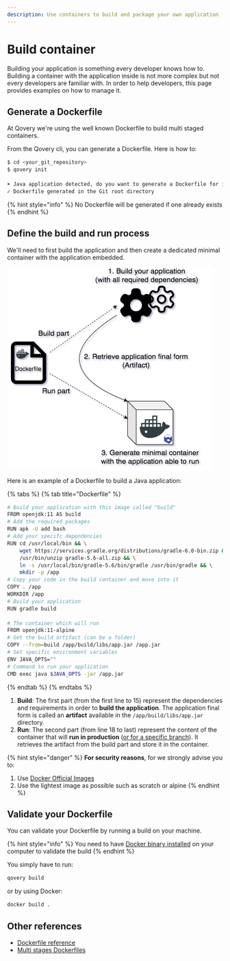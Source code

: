 ```yaml
---
description: Use containers to build and package your own application
---
```


# Build container

Building your application is something every developer knows how to. Building a container with the application inside is not more complex but not every developers are familiar with. In order to help developers, this page provides examples on how to manage it.

## Generate a Dockerfile

At Qovery we're using the well known Dockerfile to build multi staged containers.

From the Qovery cli, you can generate a Dockerfile. Here is how to:

```bash
$ cd <your_git_repository>
$ qovery init

➤ Java application detected, do you want to generate a Dockerfile for it (y/n): y
✓ Dockerfile generated in the Git root directory
```

{% hint style="info" %}
No Dockerfile will be generated if one already exists
{% endhint %}

## Define the build and run process

We'll need to first build the application and then create a dedicated minimal container with the application embedded.

![](../.gitbook/assets/q-quickstart-build.png)

Here is an example of a Dockerfile to build a Java application:

{% tabs %}
{% tab title="Dockerfile" %}
```bash
# Build your application with this image called "build"
FROM openjdk:11 AS build
# Add the required packages
RUN apk -U add bash
# Add your specifc dependencies
RUN cd /usr/local/bin && \
    wget https://services.gradle.org/distributions/gradle-6.0-bin.zip && \
    /usr/bin/unzip gradle-5.6-all.zip && \
    ln -s /usr/local/bin/gradle-5.6/bin/gradle /usr/bin/gradle && \
    mkdir -p /app
# Copy your code in the build container and move into it
COPY . /app
WORKDIR /app
# Build your application
RUN gradle build

# The container which will run
FROM openjdk:11-alpine
# Get the build artifact (can be a folder)
COPY --from=build /app/build/libs/app.jar /app.jar
# Set specific environment variables
ENV JAVA_OPTS=""
# Command to run your application
CMD exec java $JAVA_OPTS -jar /app.jar
```
{% endtab %}
{% endtabs %}

1. **Build**: The first part \(from the first line to 15\) represent the dependencies and requirements in order to **build the application**. The application final form is called an **artifact** available in the `/app/build/libs/app.jar` directory.
2. **Run**: The second part \(from line 18 to last\) represent the content of the container that will **run in production** \([or for a specific branch](../extending-qovery/branches.md)\). It retrieves the artifact from the build part and store it in the container.

{% hint style="danger" %}
**For security reasons**, for we strongly advise you to:

1. Use [Docker Official Images](https://hub.docker.com/search/?q=&type=image&image_filter=official)
2. Use the lightest image as possible such as scratch or alpine
{% endhint %}

## Validate your Dockerfile

You can validate your Dockerfile by running a build on your machine.

{% hint style="info" %}
You need to have [Docker binary installed](https://docs.docker.com/install/) on your computer to validate the build
{% endhint %}

You simply have to run:

```bash
qovery build
```

or by using Docker:

```bash
docker build .
```

## Other references

* [Dockerfile reference](https://docs.docker.com/engine/reference/builder/)
* [Multi stages Dockerfiles](https://docs.docker.com/develop/develop-images/multistage-build/)

